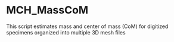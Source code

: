 # MCH_MassCoM
This script estimates mass and center of mass (CoM) for digitized specimens organized into multiple 3D mesh files
